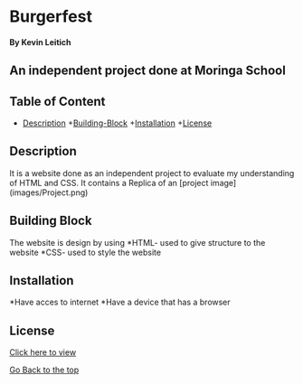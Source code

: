 
# Burgerfest

#### By Kevin Leitich

## An independent project done at Moringa School

## Table of Content

+ [Description](#Description)
+[Building-Block](#Building-Block)
+[Installation](#installation)
+[License](#License)

## Description
<P> It is a website done as an independent project to evaluate my understanding of HTML and CSS. It contains a Replica of an [project image](images/Project.png)</p>

## Building Block

 <p>The website is design by using
 *HTML- used to give structure to the website
 *CSS- used to style the website</p>

 ## Installation

 *Have acces to internet
 *Have a device that has a browser

 ## License

 [Click here to view](License)

[Go Back to the top](#Burgerfest)